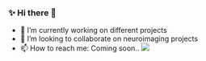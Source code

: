 ### ✨ Hi there  🌱
 
- 🔭 I’m currently working on different projects
- 👯 I’m looking to collaborate on neuroimaging projects
- 📫 How to reach me: Coming soon..
<a href="https://hits.seeyoufarm.com"/><img src="https://hits.seeyoufarm.com/api/count/incr/badge.svg?url=https%3A%2F%2Fgithub.com%2Fnazbeh"/></a>
